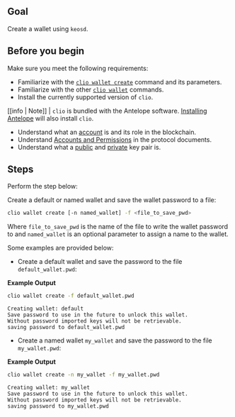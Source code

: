 ## Goal

Create a wallet using `keosd`.

## Before you begin

Make sure you meet the following requirements:

* Familiarize with the [`clio wallet create`](../03_command-reference/wallet/create.md) command and its parameters.
* Familiarize with the other [`clio wallet`](../03_command-reference/wallet/index.md) commands.
* Install the currently supported version of `clio`.

[[info | Note]]
| `clio` is bundled with the Antelope software. [Installing Antelope](../../00_install/index.md) will also install `clio`.

* Understand what an [account](/glossary.md#account) is and its role in the blockchain.
* Understand [Accounts and Permissions](/protocol-guides/04_accounts_and_permissions.md) in the protocol documents.
* Understand what a [public](/glossary.md#public-key) and [private](/glossary.md#private-key) key pair is.

## Steps

Perform the step below:

Create a default or named wallet and save the wallet password to a file:

```sh
clio wallet create [-n named_wallet] -f <file_to_save_pwd>
```

Where `file_to_save_pwd` is the name of the file to write the wallet password to and `named_wallet` is an optional parameter to assign a name to the wallet.

Some examples are provided below:

* Create a default wallet and save the password to the file `default_wallet.pwd`:

**Example Output**

```sh
clio wallet create -f default_wallet.pwd
```
```console
Creating wallet: default
Save password to use in the future to unlock this wallet.
Without password imported keys will not be retrievable.
saving password to default_wallet.pwd
```

* Create a named wallet `my_wallet` and save the password to the file `my_wallet.pwd`:

**Example Output**

```sh
clio wallet create -n my_wallet -f my_wallet.pwd
```
```console
Creating wallet: my_wallet
Save password to use in the future to unlock this wallet.
Without password imported keys will not be retrievable.
saving password to my_wallet.pwd
```
